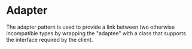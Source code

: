# Adapter
The adapter pattern is used to provide a link between two otherwise incompatible types by wrapping the "adaptee" with a class that supports the interface required by the client.
